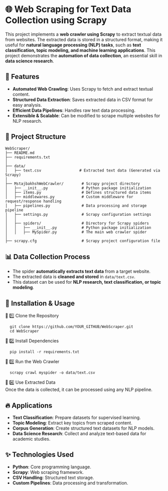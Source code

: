 # 🌐 Web Scraping for Text Data Collection using Scrapy

This project implements a **web crawler using Scrapy** to extract textual data from websites. The extracted data is stored in a structured format, making it useful for **natural language processing (NLP) tasks**, such as **text classification, topic modeling, and machine learning applications**. This project demonstrates the **automation of data collection**, an essential skill in **data science research**.

## 📌 Features
- **Automated Web Crawling**: Uses Scrapy to fetch and extract textual content.
- **Structured Data Extraction**: Saves extracted data in CSV format for easy analysis.
- **Efficient Data Pipelines**: Handles raw text data processing.
- **Extensible & Scalable**: Can be modified to scrape multiple websites for NLP research.

## 📂 Project Structure
    WebScraper/
    ├── README.md                   
    ├── requirements.txt            
    │
    ├── data/                        
    │   ├── text.csv                 # Extracted text data (Generated via Scrapy)
    │
    ├── MstajbakhshWebCrawler/        # Scrapy project directory
    │   ├── __init__.py               # Python package initialization
    │   ├── items.py                  # Defines structured data items
    │   ├── middlewares.py            # Custom middleware for request/response handling
    │   ├── pipelines.py              # Data processing and storage pipeline
    │   ├── settings.py               # Scrapy configuration settings
    │   │
    │   ├── spiders/                  # Directory for Scrapy spiders
    │   │   ├── __init__.py           # Python package initialization
    │   │   ├── MySpider.py           # The main web crawler spider
    │
    ├── scrapy.cfg                    # Scrapy project configuration file

## 📊 Data Collection Process
- The spider **automatically extracts text data** from a target website.
- The extracted data is **cleaned and stored** in `data/text.csv`.
- This dataset can be used for **NLP research, text classification, or topic modeling**.

## 🚀 Installation & Usage
  🔹 1️⃣ Clone the Repository
    
      git clone https://github.com/YOUR_GITHUB/WebScraper.git
      cd WebScraper
      
  🔹 2️⃣ Install Dependencies
    
      pip install -r requirements.txt
  
  🔹 3️⃣ Run the Web Crawler
      
      scrapy crawl myspider -o data/text.csv

  🔹 4️⃣ Use Extracted Data  
  Once the data is collected, it can be processed using any NLP pipeline.

## 🔥 Applications
  - **Text Classification**: Prepare datasets for supervised learning.
  - **Topic Modeling**: Extract key topics from scraped content.
  - **Corpus Generation**: Create structured text datasets for NLP models.
  - **Data Science Research**: Collect and analyze text-based data for academic studies.

## ✨ Technologies Used
- **Python**: Core programming language.
- **Scrapy**: Web scraping framework.
- **CSV Handling**: Structured text storage.
- **Custom Pipelines**: Data processing and transformation.

